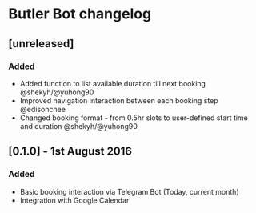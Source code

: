 # Butler Bot changelog

## [unreleased]
### Added
* Added function to list available duration till next booking @shekyh/@yuhong90
* Improved navigation interaction between each booking step @edisonchee
* Changed booking format - from 0.5hr slots to user-defined start time and duration @shekyh/@yuhong90

## [0.1.0] - 1st August 2016
### Added
* Basic booking interaction via Telegram Bot (Today, current month)
* Integration with Google Calendar


